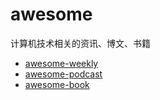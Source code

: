 # awesome

计算机技术相关的资讯、博文、书籍

  * [awesome-weekly](weekly.md)
  * [awesome-podcast](podcast.md)
  * [awesome-book](book.md)
